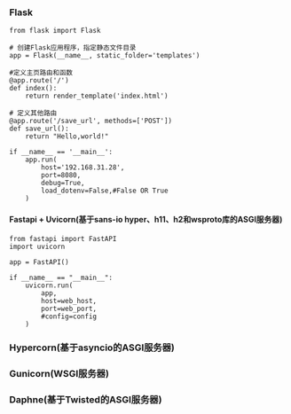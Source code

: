 ### Flask
    from flask import Flask
    
    # 创建Flask应用程序，指定静态文件目录
    app = Flask(__name__, static_folder='templates')
    
    #定义主页路由和函数
    @app.route('/')
    def index():
        return render_template('index.html')
    
    # 定义其他路由
    @app.route('/save_url', methods=['POST'])
    def save_url():
        return "Hello,world!"
    
    if __name__ == '__main__':
        app.run(
            host='192.168.31.28',
            port=8080,
            debug=True,
            load_dotenv=False,#False OR True
        )
#### Fastapi + Uvicorn(基于sans-io hyper、h11、h2和wsproto库的ASGI服务器)
    from fastapi import FastAPI
    import uvicorn
    
    app = FastAPI()
    
    if __name__ == "__main__":
        uvicorn.run(
            app,
            host=web_host,
            port=web_port,
            #config=config
        )
### Hypercorn(基于asyncio的ASGI服务器)
### Gunicorn(WSGI服务器)
### Daphne(基于Twisted的ASGI服务器)
